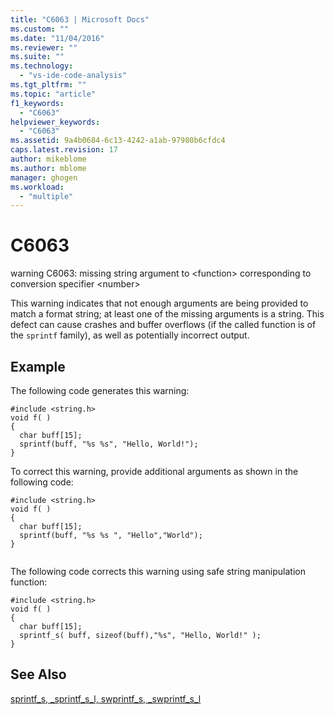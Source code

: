 ```yaml
---
title: "C6063 | Microsoft Docs"
ms.custom: ""
ms.date: "11/04/2016"
ms.reviewer: ""
ms.suite: ""
ms.technology: 
  - "vs-ide-code-analysis"
ms.tgt_pltfrm: ""
ms.topic: "article"
f1_keywords: 
  - "C6063"
helpviewer_keywords: 
  - "C6063"
ms.assetid: 9a4b0684-6c13-4242-a1ab-97980b6cfdc4
caps.latest.revision: 17
author: mikeblome
ms.author: mblome
manager: ghogen
ms.workload: 
  - "multiple"
---
```

# C6063
warning C6063: missing string argument to \<function> corresponding to conversion specifier \<number>  
  
 This warning indicates that not enough arguments are being provided to match a format string; at least one of the missing arguments is a string. This defect can cause crashes and buffer overflows (if the called function is of the `sprintf` family), as well as potentially incorrect output.  
  
## Example  
 The following code generates this warning:  
  
```  
#include <string.h>  
void f( )  
{  
  char buff[15];  
  sprintf(buff, "%s %s", "Hello, World!");  
}  
```  
  
 To correct this warning, provide additional arguments as shown in the following code:  
  
```  
#include <string.h>  
void f( )  
{  
  char buff[15];  
  sprintf(buff, "%s %s ", "Hello","World");  
}  
  
```  
  
 The following code corrects this warning using safe string manipulation function:  
  
```  
#include <string.h>  
void f( )  
{  
  char buff[15];  
  sprintf_s( buff, sizeof(buff),"%s", "Hello, World!" );  
}  
```  
  
## See Also  
 [sprintf_s, _sprintf_s_l, swprintf_s, _swprintf_s_l](/cpp/c-runtime-library/reference/sprintf-s-sprintf-s-l-swprintf-s-swprintf-s-l)